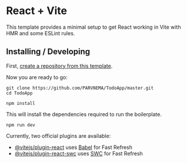 # React + Vite

This template provides a minimal setup to get React working in Vite with HMR and some ESLint rules.



## Installing / Developing

First, [create a repository from this template](https://docs.github.com/en/github/creating-cloning-and-archiving-repositories/creating-a-repository-on-github/creating-a-repository-from-a-template).

Now you are ready to go:

```shell
git clone https://github.com/PARVNEMA/TodoApp/master.git
cd TodoApp

```
```shell
npm install
```

This will install the dependencies required to run the boilerplate.

```shell
npm run dev
```


Currently, two official plugins are available:

- [@vitejs/plugin-react](https://github.com/vitejs/vite-plugin-react/blob/main/packages/plugin-react/README.md) uses [Babel](https://babeljs.io/) for Fast Refresh
- [@vitejs/plugin-react-swc](https://github.com/vitejs/vite-plugin-react-swc) uses [SWC](https://swc.rs/) for Fast Refresh

